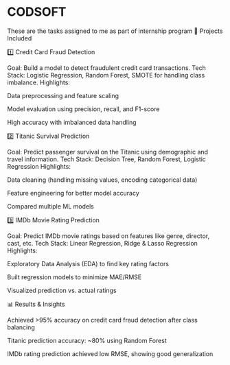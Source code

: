 # CODSOFT
These are the tasks assigned to me as part of internship program
📂 Projects Included

1️⃣ Credit Card Fraud Detection

Goal: Build a model to detect fraudulent credit card transactions.
Tech Stack: Logistic Regression, Random Forest, SMOTE for handling class imbalance.
Highlights:

Data preprocessing and feature scaling

Model evaluation using precision, recall, and F1-score

High accuracy with imbalanced data handling

2️⃣ Titanic Survival Prediction

Goal: Predict passenger survival on the Titanic using demographic and travel information.
Tech Stack: Decision Tree, Random Forest, Logistic Regression
Highlights:

Data cleaning (handling missing values, encoding categorical data)

Feature engineering for better model accuracy

Compared multiple ML models

3️⃣ IMDb Movie Rating Prediction

Goal: Predict IMDb movie ratings based on features like genre, director, cast, etc.
Tech Stack: Linear Regression, Ridge & Lasso Regression
Highlights:

Exploratory Data Analysis (EDA) to find key rating factors

Built regression models to minimize MAE/RMSE

Visualized prediction vs. actual ratings

📊 Results & Insights

Achieved >95% accuracy on credit card fraud detection after class balancing

Titanic prediction accuracy: ~80% using Random Forest

IMDb rating prediction achieved low RMSE, showing good generalization
